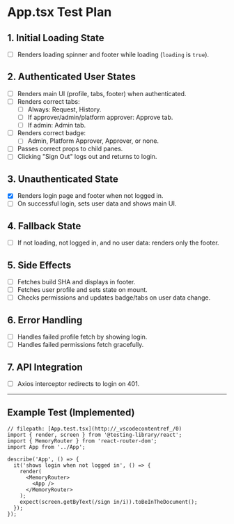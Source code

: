 # App.tsx Test Plan

## 1. Initial Loading State
- [ ] Renders loading spinner and footer while loading (`loading` is `true`).

## 2. Authenticated User States
- [ ] Renders main UI (profile, tabs, footer) when authenticated.
- [ ] Renders correct tabs:
  - [ ] Always: Request, History.
  - [ ] If approver/admin/platform approver: Approve tab.
  - [ ] If admin: Admin tab.
- [ ] Renders correct badge:
  - [ ] Admin, Platform Approver, Approver, or none.
- [ ] Passes correct props to child panes.
- [ ] Clicking "Sign Out" logs out and returns to login.

## 3. Unauthenticated State
- [x] Renders login page and footer when not logged in.
- [ ] On successful login, sets user data and shows main UI.

## 4. Fallback State
- [ ] If not loading, not logged in, and no user data: renders only the footer.

## 5. Side Effects
- [ ] Fetches build SHA and displays in footer.
- [ ] Fetches user profile and sets state on mount.
- [ ] Checks permissions and updates badge/tabs on user data change.

## 6. Error Handling
- [ ] Handles failed profile fetch by showing login.
- [ ] Handles failed permissions fetch gracefully.

## 7. API Integration
- [ ] Axios interceptor redirects to login on 401.

---

## Example Test (Implemented)

````tsx
// filepath: [App.test.tsx](http://_vscodecontentref_/0)
import { render, screen } from '@testing-library/react';
import { MemoryRouter } from 'react-router-dom';
import App from '../App';

describe('App', () => {
  it('shows login when not logged in', () => {
    render(
      <MemoryRouter>
        <App />
      </MemoryRouter>
    );
    expect(screen.getByText(/sign in/i)).toBeInTheDocument();
  });
});